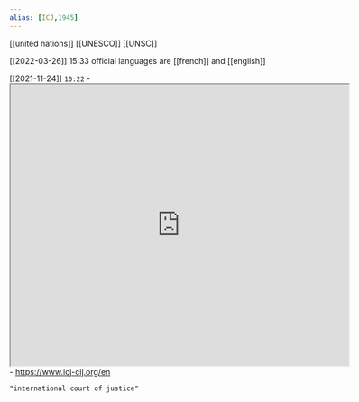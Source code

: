 ```yaml
---
alias: [ICJ,1945]
---
```

[[united nations]] [[UNESCO]] [[UNSC]]

[[2022-03-26]] 15:33
official languages are [[french]] and [[english]]

[[2021-11-24]] `10:22`
	- <iframe src="https://www.icj-cij.org/en" width="600" height="500" ></iframe>
	- https://www.icj-cij.org/en
```query 2022-03-26 15:33
"international court of justice"
```